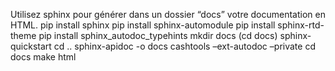 Utilisez sphinx pour générer dans un dossier “docs” votre documentation en HTML.
pip install sphinx
pip install sphinx-automodule
pip install sphinx-rtd-theme
pip install sphinx_autodoc_typehints
mkdir docs
(cd docs)
sphinx-quickstart
cd ..
sphinx-apidoc -o docs cashtools –ext-autodoc –private
cd docs
make html